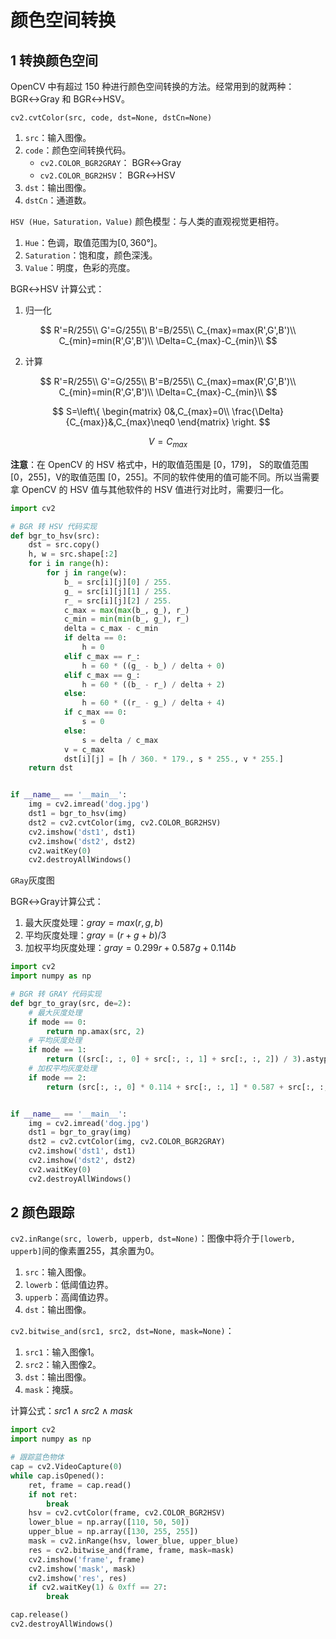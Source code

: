 # 颜色空间转换

## 1 转换颜色空间

OpenCV 中有超过 150 种进行颜色空间转换的方法。经常用到的就两种：BGR↔Gray 和 BGR↔HSV。

`cv2.cvtColor(src, code, dst=None, dstCn=None)`

1. `src`：输入图像。
2. `code`：颜色空间转换代码。
   - `cv2.COLOR_BGR2GRAY`： BGR↔Gray 
   - `cv2.COLOR_BGR2HSV`： BGR↔HSV 
3. `dst`：输出图像。
4. `dstCn`：通道数。

`HSV (Hue，Saturation，Value)` 颜色模型：与人类的直观视觉更相符。

1. `Hue`：色调，取值范围为$[0,360°]$。
2. `Saturation`：饱和度，颜色深浅。
3. `Value`：明度，色彩的亮度。

BGR↔HSV 计算公式：

1. 归一化

$$
R'=R/255\\
G'=G/255\\
B'=B/255\\
C_{max}=max(R',G',B')\\
C_{min}=min(R',G',B')\\
\Delta=C_{max}-C_{min}\\
$$

2. 计算

$$
R'=R/255\\
G'=G/255\\
B'=B/255\\
C_{max}=max(R',G',B')\\
C_{min}=min(R',G',B')\\
\Delta=C_{max}-C_{min}\\
$$

$$
S=\left\{
\begin{matrix}
0&,C_{max}=0\\
\frac{\Delta}{C_{max}}&,C_{max}\neq0
\end{matrix}
\right.
$$

$$
V=C_{max}
$$

**注意**：在 OpenCV 的 HSV 格式中，H的取值范围是 [0，179]， S的取值范围 [0，255]，V的取值范围 [0，255]。不同的软件使用的值可能不同。所以当需要拿 OpenCV 的 HSV 值与其他软件的 HSV 值进行对比时，需要归一化。

```python
import cv2

# BGR 转 HSV 代码实现
def bgr_to_hsv(src):
    dst = src.copy()
    h, w = src.shape[:2]
    for i in range(h):
        for j in range(w):
            b_ = src[i][j][0] / 255.
            g_ = src[i][j][1] / 255.
            r_ = src[i][j][2] / 255.
            c_max = max(max(b_, g_), r_)
            c_min = min(min(b_, g_), r_)
            delta = c_max - c_min
            if delta == 0:
                h = 0
            elif c_max == r_:
                h = 60 * ((g_ - b_) / delta + 0)
            elif c_max == g_:
                h = 60 * ((b_ - r_) / delta + 2)
            else:
                h = 60 * ((r_ - g_) / delta + 4)
            if c_max == 0:
                s = 0
            else:
                s = delta / c_max
            v = c_max
            dst[i][j] = [h / 360. * 179., s * 255., v * 255.]
    return dst


if __name__ == '__main__':
    img = cv2.imread('dog.jpg')
    dst1 = bgr_to_hsv(img)
    dst2 = cv2.cvtColor(img, cv2.COLOR_BGR2HSV)
    cv2.imshow('dst1', dst1)
    cv2.imshow('dst2', dst2)
    cv2.waitKey(0)
    cv2.destroyAllWindows()
```

`GRay`灰度图

BGR↔Gray计算公式：

1. 最大灰度处理：$gray=max(r,g,b)$
2. 平均灰度处理：$gray=(r+g+b)/3$
3. 加权平均灰度处理：$gray=0.299r+0.587g+0.114b$

```python
import cv2
import numpy as np

# BGR 转 GRAY 代码实现
def bgr_to_gray(src, de=2):
    # 最大灰度处理
    if mode == 0: 
        return np.amax(src, 2)
    # 平均灰度处理
    if mode == 1:
        return ((src[:, :, 0] + src[:, :, 1] + src[:, :, 2]) / 3).astype(np.uint8)
    # 加权平均灰度处理
    if mode == 2:
        return (src[:, :, 0] * 0.114 + src[:, :, 1] * 0.587 + src[:, :, 2] * 0.299).astype(np.uint8)


if __name__ == '__main__':
    img = cv2.imread('dog.jpg')
    dst1 = bgr_to_gray(img)
    dst2 = cv2.cvtColor(img, cv2.COLOR_BGR2GRAY)
    cv2.imshow('dst1', dst1)
    cv2.imshow('dst2', dst2)
    cv2.waitKey(0)
    cv2.destroyAllWindows()
```



## 2 颜色跟踪

`cv2.inRange(src, lowerb, upperb, dst=None)`：图像中将介于`[lowerb, upperb]`间的像素置255，其余置为0。

1. `src`：输入图像。
2. `lowerb`：低阈值边界。
3. `upperb`：高阈值边界。
4. `dst`：输出图像。

`cv2.bitwise_and(src1, src2, dst=None, mask=None)`：

1. `src1`：输入图像1。
2. `src2`：输入图像2。
3. `dst`：输出图像。
4. `mask`：掩膜。

计算公式：$src1\wedge src2\wedge mask$

```python
import cv2
import numpy as np

# 跟踪蓝色物体
cap = cv2.VideoCapture(0)
while cap.isOpened():
    ret, frame = cap.read()
    if not ret:
        break
    hsv = cv2.cvtColor(frame, cv2.COLOR_BGR2HSV)
    lower_blue = np.array([110, 50, 50])
    upper_blue = np.array([130, 255, 255])
    mask = cv2.inRange(hsv, lower_blue, upper_blue)
    res = cv2.bitwise_and(frame, frame, mask=mask)
    cv2.imshow('frame', frame)
    cv2.imshow('mask', mask)
    cv2.imshow('res', res)
    if cv2.waitKey(1) & 0xff == 27:
        break

cap.release()
cv2.destroyAllWindows()
```

